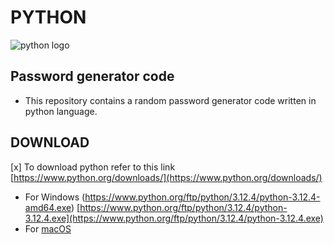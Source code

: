 # PYTHON
![python logo](https://hackernoon.imgix.net/images/VyvcKdbWHbTaN3QzRCQQS7pXASq1-303c31j4.jpeg)
## Password generator code

- This repository contains a  random password generator code written in python language.

## DOWNLOAD

 [x] To download python refer to this link [https://www.python.org/downloads/](https://www.python.org/downloads/)

- For Windows (https://www.python.org/ftp/python/3.12.4/python-3.12.4-amd64.exe) 
[https://www.python.org/ftp/python/3.12.4/python-3.12.4.exe](https://www.python.org/ftp/python/3.12.4/python-3.12.4.exe)
- For [macOS](https://www.python.org/ftp/python/3.12.4/python-3.12.4-macos11.pkghttps://www.python.org/ftp/python/3.12.4/python-3.12.4-macos11.pkg)

